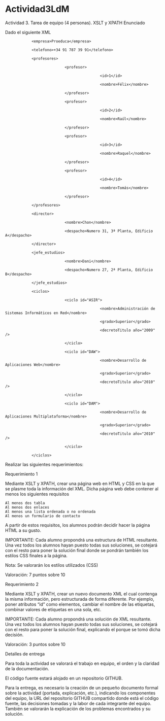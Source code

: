 # Actividad3LdM
Actividad 3. Tarea de equipo (4 personas). XSLT y XPATH
Enunciado

Dado el siguiente XML

<ite nombre="Instituto Tecnológico Edix" web="https://institutotecnologico.edix.com" >

                <empresa>Proeduca</empresa>

                <telefono>+34 91 787 39 91</telefono>

                <profesores>

                               <profesor>

                                               <id>1</id>

                                               <nombre>Félix</nombre>

                               </profesor>

                               <profesor>

                                               <id>2</id>

                                               <nombre>Raúl</nombre>

                               </profesor>

                               <profesor>

                                               <id>3</id>

                                               <nombre>Raquel</nombre>

                               </profesor>

                               <profesor>

                                               <id>4</id>

                                               <nombre>Tomás</nombre>

                               </profesor>

                </profesores>

                <director>

                               <nombre>Chon</nombre>

                               <despacho>Numero 31, 3ª Planta, Edificio A</despacho>

                </director>

                <jefe_estudios>

                               <nombre>Dani</nombre>

                               <despacho>Numero 27, 2ª Planta, Edificio B</despacho>

                </jefe_estudios>

                <ciclos>

                               <ciclo id="ASIR">

                                               <nombre>Administración de Sistemas Informáticos en Red</nombre>

                                               <grado>Superior</grado>

                                               <decretoTitulo año="2009" />

                               </ciclo>

                               <ciclo id="DAW">

                                               <nombre>Desarrollo de Aplicaciones Web</nombre>

                                               <grado>Superior</grado>

                                               <decretoTitulo año="2010" />

                               </ciclo>

                               <ciclo id="DAM">

                                               <nombre>Desarrollo de Aplicaciones Multiplataforma</nombre>

                                               <grado>Superior</grado>

                                               <decretoTitulo año="2010" />

                               </ciclo>

                </ciclos>

</ite>

 

Realizar las siguientes requerimientos:

Requerimiento 1

Mediante XSLT y XPATH, crear una página web en HTML y CSS en la que se plasme toda la información del XML. Dicha página web debe contener al menos los siguientes requisitos

    Al menos dos tabla
    Al menos dos enlaces
    Al menos una lista ordenada o no ordenada
    Al menos un formulario de contacto

A partir de estos requisitos, los alumnos podrán decidir hacer la página HTML a su gusto.

IMPORTANTE: Cada alumno propondrá una estructura de HTML resultante. Una vez todos los alumnos hayan puesto todas sus soluciones, se cotejará con el resto para poner la solución final donde se pondrán también los estilos CSS finales a la página.

Nota: Se valorarán los estilos utilizados (CSS)

Valoración: 7 puntos sobre 10

Requerimiento 2

Mediante XSLT y XPATH, crear un nuevo documento XML el cual contenga la misma información, pero estructurada de forma diferente. Por ejemplo, poner atributos “id” como elementos, cambiar el nombre de las etiquetas, combinar valores de etiquetas en una sola, etc.

IMPORTANTE: Cada alumno propondrá una solución de XML resultante. Una vez todos los alumnos hayan puesto todas sus soluciones, se cotejará con el resto para poner la solución final, explicando el porque se tomó dicha decisión.

Valoración: 3 puntos sobre 10

Detalles de entrega

Para toda la actividad se valorará el trabajo en equipo, el orden y la claridad de la documentación.

El código fuente estará alojado en un repositorio GITHUB.

Para la entrega, es necesario la creación de un pequeño documento formal sobre la actividad (portada, explicación, etc.), indicando los componentes del equipo, la URL del repositorio GITHUB compartido donde está el código fuente, las decisiones tomadas y la labor de cada integrante del equipo. También se valorarán la explicación de los problemas encontrados y su solución.
